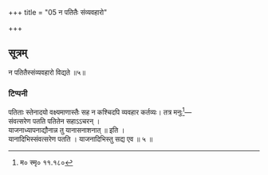 +++
title = "05 न पतितैः संव्यवहारो"

+++
## सूत्रम्
न पतितैस्संव्यवहारो विद्यते ॥५॥  
### टिप्पनी
पतिताः स्तेनादयो वक्ष्यमाणास्तैः सह न कश्चिदपि व्यवहार कर्तव्यः। तत्र मनुः[^१]—  
संवत्सरेण पतति पतितेन सहाऽऽचरन् ।  
याजनाध्यापनाद्यौनान्न तु यानासनाशनात् ॥ इति ।  
यानादिभिस्संवत्सरेण पतति । याजनादिभिस्तु सद्य एव ॥ ५ ॥  

[^१]: म० स्मृ० ११.१८०  
